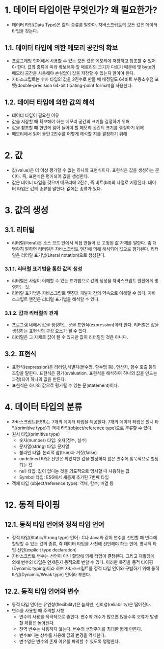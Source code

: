 # 1. 데이터 타입이란 무엇인가? 왜 필요한가?
- 데이터 타입(Data Type)은 값의 종류를 말한다. 자바스크립트의 모든 값은 데이터 타입을 갖는다.

## 1.1. 데이터 타입에 의한 메모리 공간의 확보
- 프로그래밍 언어에서 사용할 수 있는 모든 값은 메모리에 저장하고 참조할 수 있어야 한다. 값의 종류에 따라 확보해야 할 메로리의 크기가 다르기 때문에 몇 byte의 메모리 공간을 사용해야 손실없이 값을 저장할 수 있는지 알아야 한다.
- 자바스크립트는 숫자 타입의 값을 2진수로 만들 때 배정밀도 64비트 부동소수점 포맷(double-precision 64-bit floating-point format)을 사용한다.

## 1.2. 데이터 타입에 의한 값의 해석
- 데이터 타입이 필요한 이유
- 값을 저장할 때 확보해야 하는 메모리 공간의 크기를 결정하기 위해
- 값을 참조할 때 한번에 읽어 들어야 할 메모리 공간의 크기를 결정하기 위해
- 메모리에서 읽어 들인 2진수를 어떻게 해석할 지를 결정하기 위해

# 2. 값
- 값(value)은 더 이상 평가할 수 없는 하나의 표현식이다. 표현식은 값을 생성하는 문이다. 즉, 표현식은 평가되어 값을 생성한다.
- 값은 데이터 타입을 갖으며 메모리에 2진수, 즉 비트(bit)의 나열로 저장된다. 데이터 타입은 값의 종류를 말한다. 값에는 종류가 있다.

# 3. 값의 생성

## 3.1. 리터럴 
- 리터럴(literal)은 소스 코드 안에서 직접 만들어 낸 고정된 값 자체를 말한다. 좀 더 명확히 말하면 리터럴은 자바스크립트 엔진에 의해 해석되어 값으로 평가된다. 리터럴은 리터럴 표기법(Literal notation)으로 생성한다.

### 3.1.1. 리터럴 표기법을 통한 값의 생성
- 리터럴은 사람이 이해할 수 있는 표기법으로 값의 생성을 자바스크립트 엔진에게 명령하는 것.
- 리터럴 표기법은 자바스크립트 엔진과 개발자 간의 약속으로 이해할 수 있다. 자바스크립트 엔진은 리터럴 표기법을 해석할 수 있다.

### 3.1.2. 값과 리터럴의 관계
- 프로그램 내에서 값을 생성하는 문을 표현식(expression)이라 한다. 리터럴은 값을 생성하는 표현식의 구성 요소가 될 수 있다.
- 리터럴은 그 자체로 값이 될 수 있지만 값이 리터럴인 것은 아니다.

## 3.2. 표현식
- 표현식(expression)은 리터럴,식별자(변수명, 함수명 등), 연산자, 함수 호출 등의 조합을 말한다. 표현식은 평가(evaluation. 표현식을 해석하여 하나의 값을 만드는 과정)되어 하나의 값을 만든다.
- 표현식은 하나의 값으로 평가될 수 있는 문(statement)이다.

# 4. 데이터 타입의 분류
- 자바스크립트(ES6)는 7개의 데이터 타입을 제공한다. 7개의 데이터 타입은 원시 타입(primitive type)과 객체 타입(object/reference type)으로 분류할 수 있다.
- 원시 타입(primitive type)
  - 숫자(number) 타입: 숫자(정수, 실수)
  - 문자열(string) 타입: 문자열
  - 불리언 타입: 논리적 참(true)과 거짓(false)
  - undefined 타입: 선언은 되었지만 값을 할당하지 않은 변수에 암묵적으로 할당되는 값
  - null 타입: 값이 없다는 것을 의도적으로 명시할 때 사용하는 값
  - Symbol 타입: ES6에서 새롭게 추가된 7번째 타입
- 객체 타입 (object/reference type): 객체, 함수, 배열 등

# 12. 동적 타이핑
## 12.1. 동적 타입 언어와 정적 타입 언어
- 정적 타입(Static/Strong type) 언어 : C나 Java와 같이 변수를 선언할 때 변수에 할당할 수 있는 값의 종류, 즉 데이터 타입을 사전에 선언해야 하는 언어. 명시적 타입 선언(explicit type declaration)
- 자바스크립트 변수는 선언이 아닌 할당에 의해 타입이 결정된다. 그리고 재할당에 의해 변수의 타입은 언제든지 동적으로 변할 수 있다. 이러한 특징을 동적 타이핑(Dynamic typing)이라 하며 자바스크립트를 정적 타입 언어와 구별하기 위해 동적 타입(Dynamic/Weak type) 언어라 부른다.

## 12.2. 동적 타입 언어와 변수
- 동적 타입 언어는 유연성(flexibility)은 높지만, 신뢰성(reliability)은 떨어진다.
- 변수를 사용할 때 주의할 사항
  - 변수의 사용을 적극적으로 줄인다. 변수의 개수가 많으면 많을수록 오류가 발생할 확률은 높아진다.
  - 전역 변수는 사용하지 않는다. 변수의 생명주기를 최대한 짧게 만든다.
  - 변수보다는 상수를 사용해 값의 변경을 억제한다.
  - 변수명은 변수의 존재 이유를 파악할 수 있도록 명명한다.
  
